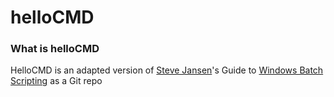 # helloCMD

### What is helloCMD

HelloCMD is an adapted version of [Steve Jansen](https://github.com/steve-jansen)'s Guide to [Windows Batch Scripting](http://steve-jansen.github.io/guides/windows-batch-scripting/index.html) as a Git repo

